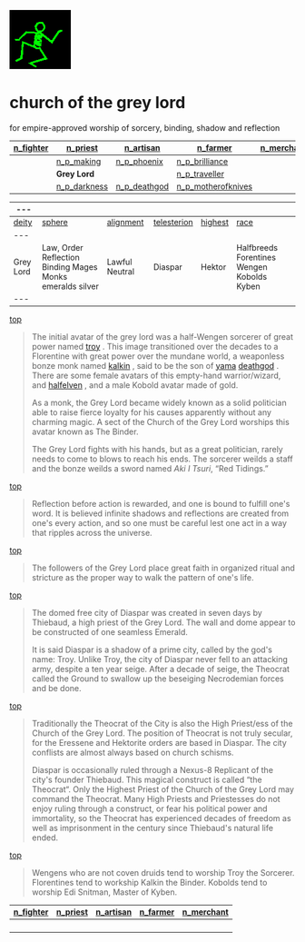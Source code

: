 ![dancer](assets/dancer.gif)

# church of the grey lord

 for empire-approved worship of sorcery, binding, shadow and reflection

|  [n_fighter](n_fighter.md)  |  [n_priest](n_priest.md)          |  [n_artisan](n_artisan.md)        |  [n_farmer](n_farmer.md)                      |  [n_merchant](n_merchant.md)  | 
| --------------------------- | --------------------------------- | --------------------------------- | --------------------------------------------- | ----------------------------- | 
|                             |  [n_p_making](n_p_making.md)      |  [n_p_phoenix](n_p_phoenix.md)    |  [n_p_brilliance](n_p_brilliance.md)          |                               | 
|                             | **Grey Lord**                     |                                   |  [n_p_traveller](n_p_traveller.md)            |                               | 
|                             |  [n_p_darkness](n_p_darkness.md)  |  [n_p_deathgod](n_p_deathgod.md)  |  [n_p_motherofknives](n_p_motherofknives.md)  |                               | 

|  ---             |                                                             |                          |                              |                      |                                              | 
| ---------------- | ----------------------------------------------------------- | ------------------------ | ---------------------------- | -------------------- | -------------------------------------------- | 
|  [deity](deity)  |  [sphere](sphere)                                           |  [alignment](alignment)  |  [telesterion](telesterion)  |  [highest](highest)  |  [race](race)                                | 
|  ---             |                                                             |                          |                              |                      |                                              | 
|  Grey Lord       |  Law, Order Reflection Binding Mages Monks emeralds silver  |  Lawful Neutral          |  Diaspar                     |  Hektor              |  Halfbreeds Forentines Wengen Kobolds Kyben  | 
|  ---             |                                                             |                          |                              |                      |                                              | 

 [top](#top) 
>
>   The initial avatar of the grey lord was a half-Wengen sorcerer of great power named  [troy](troy.md) . This image transitioned over the decades to a Florentine with great power over the mundane world, a weaponless bonze monk named  [kalkin](kalkin.md) , said to be the son of  [yama](yama.md)   [deathgod](deathgod.md) . There are some female avatars of this empty-hand warrior/wizard, and  [halfelven](halfelven.md) , and a male Kobold avatar made of gold. 
>
>   As a monk, the Grey Lord became widely known as a solid politician able to raise fierce loyalty for his causes apparently without any charming magic. A sect of the Church of the Grey Lord worships this avatar known as The Binder. 
>
>   The Grey Lord fights with his hands, but as a great politician, rarely needs to come to blows to reach his ends. The sorcerer weilds a staff and the bonze weilds a sword named *Aki I Tsuri*, “Red Tidings.” 

 [top](#top) 
>
>   Reflection before action is rewarded, and one is bound to fulfill one's word. It is believed infinite shadows and reflections are created from one's every action, and so one must be careful lest one act in a way that ripples across the universe. 

 [top](#top) 
>
>   The followers of the Grey Lord place great faith in organized ritual and stricture as the proper way to walk the pattern of one's life. 

 [top](#top) 
>
>   The domed free city of Diaspar was created in seven days by Thiebaud, a high priest of the Grey Lord. The wall and dome appear to be constructed of one seamless Emerald. 
>
>   It is said Diaspar is a shadow of a prime city, called by the god's name: Troy. Unlike Troy, the city of Diaspar never fell to an attacking army, despite a ten year seige. After a decade of seige, the Theocrat called the Ground to swallow up the beseiging Necrodemian forces and be done. 

 [top](#top) 
>
>   Traditionally the Theocrat of the City is also the High Priest/ess of the Church of the Grey Lord. The position of Theocrat is not truly secular, for the Eressene and Hektorite orders are based in Diaspar. The city conflists are almost always based on church schisms. 
>
>   Diaspar is occasionally ruled through a Nexus-8 Replicant of the city's founder Thiebaud. This magical construct is called “the Theocrat“. Only the Highest Priest of the Church of the Grey Lord may command the Theocrat. Many High Priests and Priestesses do not enjoy ruling through a construct, or fear his political power and immortality, so the Theocrat has experienced decades of freedom as well as imprisonment in the century since Thiebaud's natural life ended. 

 [top](#top) 
>
>   Wengens who are not coven druids tend to worship Troy the Sorcerer. Florentines tend to workship Kalkin the Binder. Kobolds tend to worship Edi Snitman, Master of Kyben. 

|  [n_fighter](n_fighter.md)  |  [n_priest](n_priest.md)  |  [n_artisan](n_artisan.md)  |  [n_farmer](n_farmer.md)  |  [n_merchant](n_merchant.md)  | 
| --------------------------- | ------------------------- | --------------------------- | ------------------------- | ----------------------------- | 
| &nbsp;                      | &nbsp;                    | &nbsp;                      | &nbsp;                    | &nbsp;                        | 

 